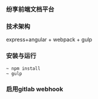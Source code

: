 ### 纷享前端文档平台


### 技术架构
express+angular + webpack + gulp 


### 安装与运行

```
~ npm install
~ gulp
```

### 启用gitlab webhook

